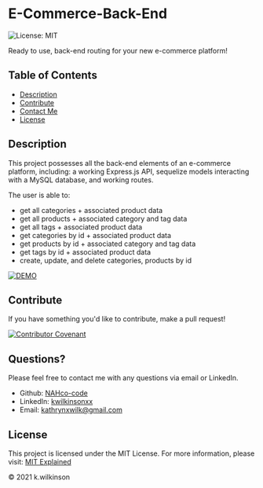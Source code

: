 # E-Commerce-Back-End

![License: MIT](https://img.shields.io/badge/License-MIT-success.svg)

Ready to use, back-end routing for your new e-commerce platform!

## Table of Contents

- [Description](#description)
- [Contribute](#contribute)
- [Contact Me](#questions)
- [License](#license)

## Description

This project possesses all the back-end elements of an e-commerce platform, including: a working Express.js API, sequelize models interacting with a MySQL database, and working routes.

The user is able to:

- get all categories + associated product data
- get all products + associated category and tag data
- get all tags + associated product data
- get categories by id + associated product data
- get products by id + associated category and tag data
- get tags by id + associated product data
- create, update, and delete categories, products by id

[![DEMO](http://img.youtube.com/vi/5YREGp_QQHM/0.jpg)](http://www.youtube.com/watch?v=5YREGp_QQHM "")

## Contribute

If you have something you'd like to contribute, make a pull request!

[![Contributor Covenant](https://img.shields.io/badge/Contributor%20Covenant-2.0-4baaaa.svg)](code_of_conduct.md)

## Questions?

Please feel free to contact me with any questions via email or LinkedIn.

- Github: [NAHco-code](https://github.com/NAHco-code)
- LinkedIn: [kwilkinsonxx](https://www.linkedin.com/in/kwilkinsonxx/)
- Email: [kathrynxwilk@gmail.com](kathrynxwilk@gmail.com)

## License

This project is licensed under the MIT License.
For more information, please visit: [MIT Explained](https://choosealicense.com/licenses/mit/)

&copy; 2021 k.wilkinson
